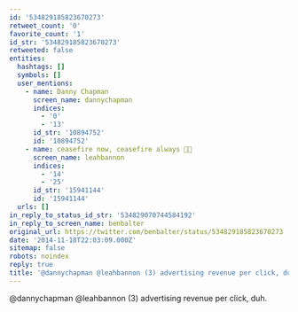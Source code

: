 ```yaml
---
id: '534829185823670273'
retweet_count: '0'
favorite_count: '1'
id_str: '534829185823670273'
retweeted: false
entities:
  hashtags: []
  symbols: []
  user_mentions:
    - name: Danny Chapman
      screen_name: dannychapman
      indices:
        - '0'
        - '13'
      id_str: '10894752'
      id: '10894752'
    - name: ceasefire now, ceasefire always 🍞🌹
      screen_name: leahbannon
      indices:
        - '14'
        - '25'
      id_str: '15941144'
      id: '15941144'
  urls: []
in_reply_to_status_id_str: '534829070744584192'
in_reply_to_screen_name: benbalter
original_url: https://twitter.com/benbalter/status/534829185823670273
date: '2014-11-18T22:03:09.000Z'
sitemap: false
robots: noindex
reply: true
title: '@dannychapman @leahbannon (3) advertising revenue per click, duh.'
---
```


@dannychapman @leahbannon (3) advertising revenue per click, duh.